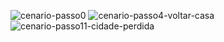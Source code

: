 ![cenario-passo0](https://github.com/user-attachments/assets/5ed0daae-94df-40de-b0e7-3b7ba4967627)
![cenario-passo4-voltar-casa](https://github.com/user-attachments/assets/9ed01d96-2d01-48ea-bb48-45d1122277e8)
![cenario-passo11-cidade-perdida](https://github.com/user-attachments/assets/4ac21d7a-3667-43b1-9750-24090e1b5bf6)
